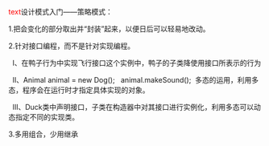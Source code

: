 <font color='red'>text</font>设计模式入门——策略模式：

1.把会变化的部分取出并“封装”起来，以便日后可以轻易地改动。

2.针对接口编程，而不是针对实现编程。

   Ⅰ、在鸭子行为中实现飞行接口这个实例中，鸭子的子类降使用接口所表示的行为
   
   Ⅱ、Animal animal = new Dog();   animal.makeSound();  多态的运用，利用多态，程序会在运行时才指定具体实现的对象。
   
   Ⅲ、Duck类中声明接口，子类在构造器中对其接口进行实例化，利用多态可以动态指定不同的实现类。
   
3.多用组合，少用继承


